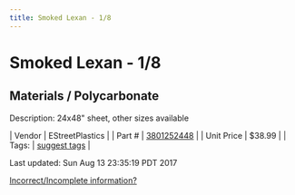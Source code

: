 ```yaml
---
title: Smoked Lexan - 1/8
---
```


# Smoked Lexan - 1/8
## Materials / Polycarbonate
Description: 	24x48" sheet, other sizes available 

| Vendor | EStreetPlastics | 
| Part # | [3801252448](http://www.estreetplastics.com/Polycarbonate_Lexan_Sheets_s/243.htm) | 
| Unit Price | $38.99 | 
| Tags: | [suggest tags](https://docs.google.com/forms/d/e/1FAIpQLSeWyY8v3RgOty-MyWmh9U0iivNYN_molChYyS-0U-o-kOAv_g/viewform) | 

Last updated: Sun Aug 13 23:35:19 PDT 2017

 [Incorrect/Incomplete information?](https://docs.google.com/forms/d/e/1FAIpQLSeWyY8v3RgOty-MyWmh9U0iivNYN_molChYyS-0U-o-kOAv_g/viewform)